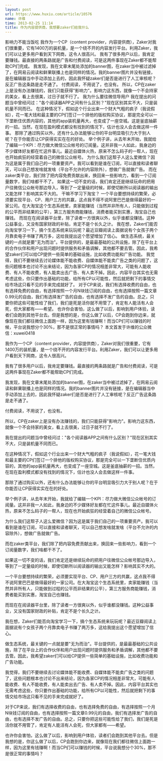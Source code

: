 ```yaml
---
layout: post
url: https://www.huxiu.com/article/10576
name: 许维
time: 2013-02-25 11:14
title: 作为内容提供商，我想要zaker们给我什么
---
```

影响力不能当饭吃 我作为一个CP（content provider，内容提供商），Zaker对我们很重要，它有1400万的装机量，是一个绕不开的内容发行平台。利用Zaker，我们可以让更多用户看到天下网商，这令人很高兴。 我有了很多用户以后，我肯定要赚钱。最直接的两条路就是广告和付费阅读，可是这两件事现在Zaker都不能帮助CP们完成。 我发现，我在文章末尾处添加的banner图，在zaker当中被过滤掉了，在网易云阅读和鲜果联播上也是同样的情况。我的banner图片并没有链接，是在编辑器当中手动添加上去的，因此我怀疑zaker们是否是进行了人工审核呢？反正广告这条路是走不通了。 付费阅读，不用说了，也没有。 所以，CP在zaker上是没有办法赚钱的，我们只能获得"影响力"。影响力这东西，就像一个不会持家的美女，看上去很美，过日子就不行了。 我为什么要往微信导用户 我在提出的问题当中曾经问过："各个阅读器APP之间有什么区别？"现在区别其实不大，只是装机量不同而已。 在这种情况下，假如这个行业出来一个财大气粗的疯子（我说假如），花一笔大钱和最主要的CP们签订一个排他的版权购买协议，那是完全可以一下垄断住优质内容的，其他的app装机量再大，也变成了一座空城。这是釜底抽薪的一招。当然，在现在盈利模式都没有找到的情况下，估计也没人会去做这样一件事。 那除了通过购买以外，还有什么办法能够让你的平台明显吸引力大于别人呢？在于你能否让CP获得实实在在的好处。 举个例子讲，从去年末开始，我就给了编辑一个KPI：尽力做大微信公众帐号的订阅量。这并非我一人如此，我身边的不少媒体好友都在忙这件事儿。最近自媒体火热，原来不怎么码子的一帮人，现在也开始疯狂的经营着自己的微信公众帐号。 为什么我们这帮子人这么爱微信？因为这是属于我们自己的一项重要资产。我可以看到是谁在订阅，可以直接和读者聊天，可以自己想发啥就发啥（平台不允许的内容除外），想做广告就做广告。 而在zaker类平台，我们除了把内容免费贡献出来，换回来一些影响力，看到一个订阅量数字，我们啥都干不了。 如果这一切不变的话，我们肯定还是继续玩命的把用户往微信公众帐号那边导入，等到了一定量级的时候，即使切断所以阅读器的输出又能怎样？影响其实不大的。 干嘛不学习下淘宝？ 一个平台要想持续的繁荣，必须要实现平台、CP、用户三方的共赢，这点我不得不说阿里巴巴是做得最好的一家公司。在大淘宝这个生态系统里，卖家能赚钱（当然并非所有人，只能做到过程的公平而非结果的公平），第三方服务商能赚钱，消费者能买到实惠，淘宝自己也赚钱。 而现在在阅读器平台里，除了读者一方很爽以外，似乎谁都没赚钱。这种公益事业，又没有国家财政的补贴，肯定不是个长久之计。 我在想，Zaker们能否向淘宝学习一下，搞个生态系统来玩玩呢？最近豆瓣阅读上面据说有个女孩子两个月靠卖电子书赚了两万多，这给我提出这个愿望增加了信心。 做生态系统，最关键的一点就是要"无为而治"。平台提供的，是最最基础的公共设施，除了在平台上的合作伙伴和用户出现问题时提供服务和矛盾调解，其他都不要去管。因此，我希望zaker们可以给CP提供一些简单的基础设施，比如收费功能和广告功能。 我觉得，我们不要继续去讨论媒体能不能收费、自媒体能不能卖广告之类的问题了，这些问题根本也讨论不出来结论，因为各家CP的情况相差非常大，可能有人能收费、有人不能收费，有人能卖出去广告、有人卖不掉。因此，内容平台其实也无需考虑这些，你只要作出基础的功能，给所有CP以可能性，然后就把剩下的事情交给市场这只看不见的手来完成就好了。 对于CP来说，我们有选择收费的自由，也有选择免费的自由，有选择按照一个月N块钱订阅的自由，也有选择按照一篇文章0.99元的自由，我们有选择发广告的自由，也有选择不发广告的自由。总之，只要你把这些可能性给了我们，我们是死是活你就不用管了，肯定有人能活有人会死，但大家都有——希望。 也许你会害怕，这么做了以后，影响到用户体验，读者们会跑到其他平台去。但是我想的是，你这么做了以后，CP会跑到你边来，就像现在我们都往微信上面跑一样，因为这里有钱赚啊！而当CP们可以赚钱的时候，平台说我想分个30%，那不是很正常的事情吗？ 本文首发于许维的公众微信：xuwei0418

我作为一个CP（content provider，内容提供商），Zaker对我们很重要，它有1400万的装机量，是一个绕不开的内容发行平台。利用Zaker，我们可以让更多用户看到天下网商，这令人很高兴。

我有了很多用户以后，我肯定要赚钱。最直接的两条路就是广告和付费阅读，可是这两件事现在Zaker都不能帮助CP们完成。

我发现，我在文章末尾处添加的banner图，在zaker当中被过滤掉了，在网易云阅读和鲜果联播上也是同样的情况。我的banner图片并没有链接，是在编辑器当中手动添加上去的，因此我怀疑zaker们是否是进行了人工审核呢？反正广告这条路是走不通了。

付费阅读，不用说了，也没有。

所以，CP在zaker上是没有办法赚钱的，我们只能获得"影响力"。影响力这东西，就像一个不会持家的美女，看上去很美，过日子就不行了。

我在提出的问题当中曾经问过："各个阅读器APP之间有什么区别？"现在区别其实不大，只是装机量不同而已。

在这种情况下，假如这个行业出来一个财大气粗的疯子（我说假如），花一笔大钱和最主要的CP们签订一个排他的版权购买协议，那是完全可以一下垄断住优质内容的，其他的app装机量再大，也变成了一座空城。这是釜底抽薪的一招。当然，在现在盈利模式都没有找到的情况下，估计也没人会去做这样一件事。

那除了通过购买以外，还有什么办法能够让你的平台明显吸引力大于别人呢？在于你能否让CP获得实实在在的好处。

举个例子讲，从去年末开始，我就给了编辑一个KPI：尽力做大微信公众帐号的订阅量。这并非我一人如此，我身边的不少媒体好友都在忙这件事儿。最近自媒体火热，原来不怎么码子的一帮人，现在也开始疯狂的经营着自己的微信公众帐号。

为什么我们这帮子人这么爱微信？因为这是属于我们自己的一项重要资产。我可以看到是谁在订阅，可以直接和读者聊天，可以自己想发啥就发啥（平台不允许的内容除外），想做广告就做广告。

而在zaker类平台，我们除了把内容免费贡献出来，换回来一些影响力，看到一个订阅量数字，我们啥都干不了。

如果这一切不变的话，我们肯定还是继续玩命的把用户往微信公众帐号那边导入，等到了一定量级的时候，即使切断所以阅读器的输出又能怎样？影响其实不大的。

一个平台要想持续的繁荣，必须要实现平台、CP、用户三方的共赢，这点我不得不说阿里巴巴是做得最好的一家公司。在大淘宝这个生态系统里，卖家能赚钱（当然并非所有人，只能做到过程的公平而非结果的公平），第三方服务商能赚钱，消费者能买到实惠，淘宝自己也赚钱。

而现在在阅读器平台里，除了读者一方很爽以外，似乎谁都没赚钱。这种公益事业，又没有国家财政的补贴，肯定不是个长久之计。

我在想，Zaker们能否向淘宝学习一下，搞个生态系统来玩玩呢？最近豆瓣阅读上面据说有个女孩子两个月靠卖电子书赚了两万多，这给我提出这个愿望增加了信心。

做生态系统，最关键的一点就是要"无为而治"。平台提供的，是最最基础的公共设施，除了在平台上的合作伙伴和用户出现问题时提供服务和矛盾调解，其他都不要去管。因此，我希望zaker们可以给CP提供一些简单的基础设施，比如收费功能和广告功能。

我觉得，我们不要继续去讨论媒体能不能收费、自媒体能不能卖广告之类的问题了，这些问题根本也讨论不出来结论，因为各家CP的情况相差非常大，可能有人能收费、有人不能收费，有人能卖出去广告、有人卖不掉。因此，内容平台其实也无需考虑这些，你只要作出基础的功能，给所有CP以可能性，然后就把剩下的事情交给市场这只看不见的手来完成就好了。

对于CP来说，我们有选择收费的自由，也有选择免费的自由，有选择按照一个月N块钱订阅的自由，也有选择按照一篇文章0.99元的自由，我们有选择发广告的自由，也有选择不发广告的自由。总之，只要你把这些可能性给了我们，我们是死是活你就不用管了，肯定有人能活有人会死，但大家都有——希望。

也许你会害怕，这么做了以后，影响到用户体验，读者们会跑到其他平台去。但是我想的是，你这么做了以后，CP会跑到你边来，就像现在我们都往微信上面跑一样，因为这里有钱赚啊！而当CP们可以赚钱的时候，平台说我想分个30%，那不是很正常的事情吗？

